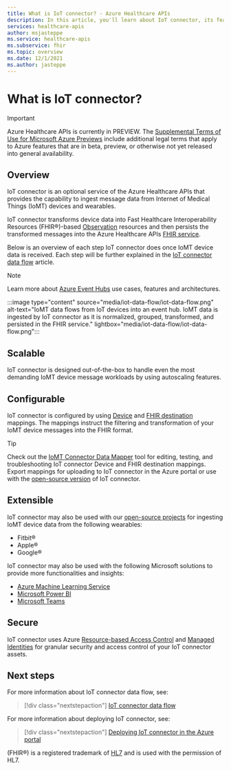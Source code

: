 ```yaml
---
title: What is IoT connector? - Azure Healthcare APIs
description: In this article, you'll learn about IoT connector, its features, functions, integrations, and next steps.
services: healthcare-apis
author: msjasteppe
ms.service: healthcare-apis
ms.subservice: fhir
ms.topic: overview
ms.date: 12/1/2021
ms.author: jasteppe
---
```


# What is IoT connector?

> [!IMPORTANT]
> Azure Healthcare APIs is currently in PREVIEW. The [Supplemental Terms of Use for Microsoft Azure Previews](https://azure.microsoft.com/support/legal/preview-supplemental-terms/) include additional legal terms that apply to Azure features that are in beta, preview, or otherwise not yet released into general availability.

## Overview

IoT connector is an optional service of the Azure Healthcare APIs that provides the capability to ingest message data from Internet of Medical Things (IoMT) devices and wearables. 

IoT connector transforms device data into Fast Healthcare Interoperability Resources (FHIR&#174;)-based [Observation](https://www.hl7.org/fhir/observation.html) resources and then persists the transformed messages into the Azure Healthcare APIs [FHIR service](../fhir/overview.md).

Below is an overview of each step IoT connector does once IoMT device data is received. Each step will be further explained in the [IoT connector data flow](./iot-data-flow.md) article.

> [!NOTE]
> Learn more about [Azure Event Hubs](/azure/event-hubs) use cases, features and architectures.

:::image type="content" source="media/iot-data-flow/iot-data-flow.png" alt-text="IoMT data flows from IoT devices into an event hub. IoMT data is ingested by IoT connector as it is normalized, grouped, transformed, and persisted in the FHIR service." lightbox="media/iot-data-flow/iot-data-flow.png":::

## Scalable

IoT connector is designed out-of-the-box to handle even the most demanding IoMT device message workloads by using autoscaling features. 

## Configurable 

IoT connector is configured by using [Device](./how-to-use-device-mappings.md) and [FHIR destination](./how-to-use-fhir-mappings.md) mappings. The mappings instruct the filtering and transformation of your IoMT device messages into the FHIR format.

> [!TIP]
> Check out the [IoMT Connector Data Mapper](https://github.com/microsoft/iomt-fhir/tree/master/tools/data-mapper) tool for editing, testing, and troubleshooting IoT connector Device and FHIR destination mappings. Export mappings for uploading to IoT connector in the Azure portal or use with the [open-source version](https://github.com/microsoft/iomt-fhir) of IoT connector.

## Extensible

IoT connector may also be used with our [open-source projects](./iot-git-projects.md) for ingesting IoMT device data from the following wearables:
* Fitbit&#174;
* Apple&#174;
* Google&#174;

IoT connector may also be used with the following Microsoft solutions to provide more functionalities and insights:
 * [Azure Machine Learning Service](./iot-connector-machine-learning.md)
 * [Microsoft Power BI](./iot-connector-power-bi.md)
 * [Microsoft Teams](./iot-connector-teams.md)
 
## Secure
IoT connector uses Azure [Resource-based Access Control](/azure/role-based-access-control/overview) and [Managed Identities](/azure/active-directory/managed-identities-azure-resources/overview) for granular security and access control of your IoT connector assets. 

## Next steps

For more information about IoT connector data flow, see:

>[!div class="nextstepaction"]
>[IoT connector data flow](./iot-data-flow.md)

For more information about deploying IoT connector, see:

>[!div class="nextstepaction"]
>[Deploying IoT connector in the Azure portal](./deploy-iot-connector-in-azure.md)

(FHIR&#174;) is a registered trademark of [HL7](https://hl7.org/fhir/) and is used with the permission of HL7.
